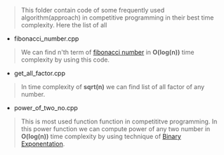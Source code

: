 > This folder contain code of some frequently used algorithm(approach) in competitive programming in their best time complexity. Here the list of all
  - fibonacci_number.cpp
  > We can find n'th term of [fibonacci number](https://en.wikipedia.org/wiki/Fibonacci_number) in **O(log(n))** time complexity by using this code.
  
  - get_all_factor.cpp
  > In time complexity of **sqrt(n)** we can find list of all factor of any number.
  
  - power_of_two_no.cpp
  > This is most used function function in competititve programming.
  > In this power function we can compute power of any two number in **O(log(n))** time complexity by using technique of [Binary Exponentation](https://cp-algorithms.com/algebra/binary-exp.html).
